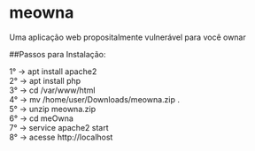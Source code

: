 # meowna
Uma aplicação web propositalmente vulnerável para você ownar

##Passos para Instalação:

1° -> apt install apache2  
2° -> apt install php  
3° -> cd /var/www/html  
4° -> mv /home/user/Downloads/meowna.zip .  
5° -> unzip meowna.zip  
6° -> cd meOwna  
7° -> service apache2 start  
8° -> acesse http://localhost  
